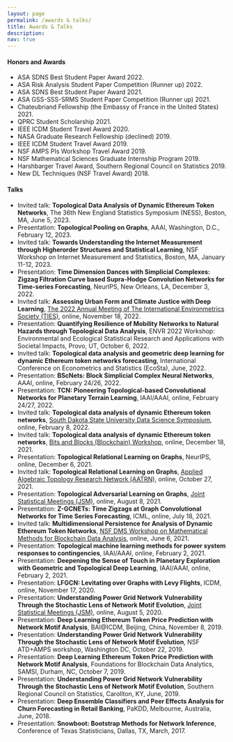 ```yaml
---
layout: page
permalink: /awards & talks/
title: Awards & Talks
description: 
nav: true
---
```


#### Honors and Awards

- ASA SDNS Best Student Paper Award 2022.
- ASA Risk Analysis Student Paper Competition (Runner up) 2022.
- ASA SDNS Best Student Paper Award 2021.
- ASA GSS-SSS-SRMS Student Paper Competition (Runner up) 2021.
- Chateubriand Fellowship (the Embassy of France in the United States) 2021.
- QPRC Student Scholarship 2021.
- IEEE ICDM Student Travel Award 2020.
- NASA Graduate Research Fellowship (declined) 2019.
- IEEE ICDM Student Travel Award 2019.
- NSF AMPS PIs Workshop Travel Award 2019.
- NSF Mathematical Sciences Graduate Internship Program 2019.
- Harshbarger Travel Award, Southern Regional Council on Statistics 2019.
- New DL Techniques (NSF Travel Award) 2018.

#### Talks
- Invited talk: **Topological Data Analysis of Dynamic Ethereum Token Networks**, The 36th New England Statistics Symposium (NESS), Boston, MA, June 5, 2023.
- Presentation: **Topological Pooling on Graphs**, AAAI, Washington, D.C., February 12, 2023.
- Invited talk: **Towards Understanding the Internet Measurement through Higherorder Structures and Statistical Learning**, NSF Workshop on Internet Measurement and Statistics, Boston, MA, January 11-12, 2023.
- Presentation: **Time Dimension Dances with Simplicial Complexes: Zigzag Filtration Curve based Supra-Hodge Convolution Networks for Time-series Forecasting**, NeurIPS, New Orleans, LA, December 3, 2022.
- Invited talk: **Assessing Urban Form and Climate Justice with Deep Learning**, [The 2022 Annual Meeting of The International Environmetrics Society (TIES)](https://www.environmetrics.xyz/TIES2022), online, November 18, 2022.
- Presentation: **Quantifying Resilience of Mobility Networks to Natural Hazards through Topological Data Analysis**, ENVR 2022 Workshop: Environmental and Ecological Statistical Research and Applications with Societal Impacts, Provo, UT, October 6, 2022.
- Invited talk: **Topological data analysis and geometric deep learning for dynamic Ethereum token networks forecasting**, International Conference on Econometrics and Statistics (EcoSta), June, 2022.
- Presentation: **BScNets: Block Simplicial Complex Neural Networks**, AAAI, online, February 24/26, 2022.
- Presentation: **TCN: Pioneering Topological-based Convolutional Networks for Planetary Terrain Learning**, IAAI/AAAI, online, February 24/27, 2022.
- Invited talk: **Topological data analysis of dynamic Ethereum token networks**, [South Dakota State University Data Science Symposium](https://openprairie.sdstate.edu/datascience_symposium/2022/), online, February 8, 2022.
- Invited talk: **Topological data analysis of dynamic Ethereum token networks**, [Bits and Blocks (Blockchain) Workshop](https://bitsandblocks2021.super.site/), online, December 18, 2021.
- Presentation: **Topological Relational Learning on Graphs**, NeurIPS, online, December 6, 2021.
- Invited talk: **Topological Relational Learning on Graphs**, [Applied Algebraic Topology Research Network (AATRN)](https://www.aatrn.net/home), online, October 27, 2021.
- Presentation: **Topological Adversarial Learning on Graphs**, [Joint Statistical Meetings (JSM)](https://ww2.amstat.org/meetings/jsm/2021/onlineprogram/ActivityDetails.cfm?SessionID=220695), online, August 8, 2021.
- Presentation: **Z-GCNETs: Time Zigzags at Graph Convolutional Networks for Time Series Forecasting**, ICML, online, July 18, 2021.
- Invited talk: **Multidimensional Persistence for Analysis of Dynamic Ethereum Token Networks**, [NSF DMS Workshop on Mathematical Methods for Blockchain Data Analysis](https://sites.google.com/view/nsf-blockchain-workshop/home), online, June 6, 2021.
- Presentation: **Topological machine learning methods for power system responses to contingencies**, IAAI/AAAI, online, February 2, 2021.
- Presentation: **Deepening the Sense of Touch in Planetary Exploration with Geometric and Topological Deep Learning**, IAAI/AAAI, online, February 2, 2021.
- Presentation: **LFGCN: Levitating over Graphs with Levy Flights**, ICDM, online, November 17, 2020.
- Presentation: **Understanding Power Grid Network Vulnerability Through the Stochastic Lens of Network Motif Evolution**, [Joint Statistical Meetings (JSM)](https://ww2.amstat.org/meetings/jsm/2020/onlineprogram/AbstractDetails.cfm?abstractid=313815), online, August 5, 2020.
- Presentation: **Deep Learning Ethereum Token Price Prediction with Network Motif Analysis**, BAI@ICDM, Beijing, China, November 8, 2019.
- Presentation: **Understanding Power Grid Network Vulnerability Through the Stochastic Lens of Network Motif Evolution**, NSF ATD+AMPS workshop, Washington DC, October 22, 2019.
- Presentation: **Deep Learning Ethereum Token Price Prediction with Network Motif Analysis**, Foundations for Blockchain Data Analytics, SAMSI, Durham, NC, October 7, 2019.
- Presentation: **Understanding Power Grid Network Vulnerability Through the Stochastic Lens of Network Motif Evolution**, Southern Regional Council on Statistics, Carollton, KY, June, 2019.
- Presentation: **Deep Ensemble Classifiers and Peer Effects Analysis for Churn Forecasting in Retail Banking**, PaKDD, Melbourne, Australia, June, 2018.
- Presentation: **Snowboot: Bootstrap Methods for Network Inference**, Conference of Texas Statisticians, Dallas, TX, March, 2017.
